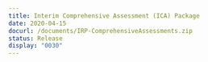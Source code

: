 ```yaml
---
title: Interim Comprehensive Assessment (ICA) Package
date: 2020-04-15
docurl: /documents/IRP-ComprehensiveAssessments.zip
status: Release
display: "0030"
---
```

